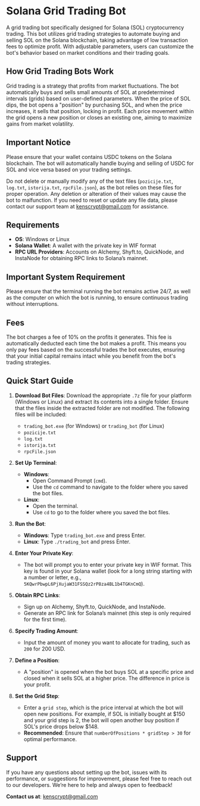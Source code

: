 # Solana Grid Trading Bot

A grid trading bot specifically designed for Solana (SOL) cryptocurrency trading. This bot utilizes grid trading strategies to automate buying and selling SOL on the Solana blockchain, taking advantage of low transaction fees to optimize profit. With adjustable parameters, users can customize the bot's behavior based on market conditions and their trading goals.

## How Grid Trading Bots Work

Grid trading is a strategy that profits from market fluctuations. The bot automatically buys and sells small amounts of SOL at predetermined intervals (grids) based on user-defined parameters. When the price of SOL dips, the bot opens a "position" by purchasing SOL, and when the price increases, it sells that position, locking in profit. Each price movement within the grid opens a new position or closes an existing one, aiming to maximize gains from market volatility.

## Important Notice

Please ensure that your wallet contains USDC tokens on the Solana blockchain. The bot will automatically handle buying and selling of USDC for SOL and vice versa based on your trading settings. 

Do not delete or manually modify any of the text files (`pozicije.txt`, `log.txt`, `istorija.txt`, `rpcFile.json`), as the bot relies on these files for proper operation. Any deletion or alteration of their values may cause the bot to malfunction. If you need to reset or update any file data, please contact our support team at [kenscrypt@gmail.com](mailto:kenscrypt@gmail.com) for assistance.

## Requirements

- **OS**: Windows or Linux
- **Solana Wallet**: A wallet with the private key in WIF format
- **RPC URL Providers**: Accounts on Alchemy, Shyft.to, QuickNode, and InstaNode for obtaining RPC links to Solana’s mainnet.

## Important System Requirement

Please ensure that the terminal running the bot remains active 24/7, as well as the computer on which the bot is running, to ensure continuous trading without interruptions.

## Fees

The bot charges a fee of 10% on the profits it generates. This fee is automatically deducted each time the bot makes a profit. This means you only pay fees based on the successful trades the bot executes, ensuring that your initial capital remains intact while you benefit from the bot's trading strategies.

## Quick Start Guide

1. **Download Bot Files**: Download the appropriate `.7z` file for your platform (Windows or Linux) and extract its contents into a single folder. Ensure that the files inside the extracted folder are not modified. The following files will be included:
    - `trading_bot.exe` (for Windows) or `trading_bot` (for Linux)
    - `pozicije.txt`
    - `log.txt`
    - `istorija.txt`
    - `rpcFile.json`

2. **Set Up Terminal**:
   - **Windows**:
     - Open Command Prompt (`cmd`).
     - Use the `cd` command to navigate to the folder where you saved the bot files.
   - **Linux**:
     - Open the terminal.
     - Use `cd` to go to the folder where you saved the bot files.

3. **Run the Bot**:
   - **Windows**: Type `trading_bot.exe` and press Enter.
   - **Linux**: Type `./trading_bot` and press Enter.

4. **Enter Your Private Key**:
   - The bot will prompt you to enter your private key in WIF format. This key is found in your Solana wallet (look for a long string starting with a number or letter, e.g., `5KQwrPbwpL6PjXujaW31FSSQz2rP8za4BL1b4TGKnCmQ`).

5. **Obtain RPC Links**:
   - Sign up on Alchemy, Shyft.to, QuickNode, and InstaNode.
   - Generate an RPC link for Solana’s mainnet (this step is only required for the first time).

6. **Specify Trading Amount**:
   - Input the amount of money you want to allocate for trading, such as `200` for 200 USD.

7. **Define a Position**:
   - A "position" is opened when the bot buys SOL at a specific price and closed when it sells SOL at a higher price. The difference in price is your profit.

8. **Set the Grid Step**:
   - Enter a `grid step`, which is the price interval at which the bot will open new positions. For example, if SOL is initially bought at $150 and your grid step is 2, the bot will open another buy position if SOL's price drops below $148.
   - **Recommended**: Ensure that `numberOfPositions * gridStep > 30` for optimal performance.


## Support

If you have any questions about setting up the bot, issues with its performance, or suggestions for improvement, please feel free to reach out to our developers. We’re here to help and always open to feedback!

**Contact us at**: [kenscrypt@gmail.com](mailto:kenscrypt@gmail.com)
